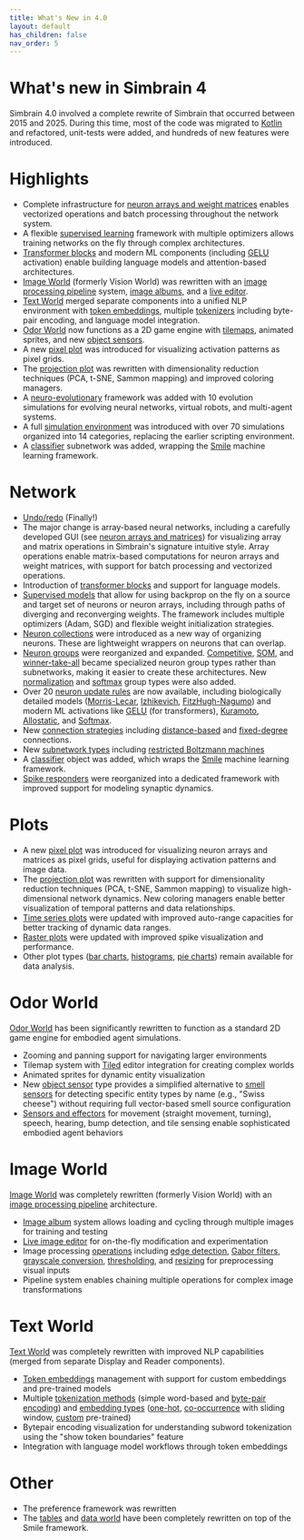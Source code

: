 ```yaml
---
title: What's New in 4.0
layout: default
has_children: false
nav_order: 5
---
```


# What's new in Simbrain 4

Simbrain 4.0 involved a complete rewrite of Simbrain that occurred between 2015 and 2025. During this time, most of the code was migrated to [Kotlin](https://kotlinlang.org/) and refactored, unit-tests were added, and hundreds of new features were introduced.

# Highlights

* Complete infrastructure for [neuron arrays and weight matrices](network/arraysMatrices) enables vectorized operations and batch processing throughout the network system.
* A flexible [supervised learning](network/learning/supervisedModels) framework with multiple optimizers allows training networks on the fly through complex architectures.
* [Transformer blocks](network/arraysMatrices#transformer-block) and modern ML components (including [GELU](network/neurons/gelu) activation) enable building language models and attention-based architectures.
* [Image World](worlds/imageworld) (formerly Vision World) was rewritten with an [image processing pipeline](worlds/imageworld#pipelines-and-couplings) system, [image albums](worlds/imageworld#image-albums), and a [live editor](worlds/imageworld#drawing-and-editing-tools).
* [Text World](worlds/textworld) merged separate components into a unified NLP environment with [token embeddings](worlds/textworld#token-embeddings), multiple [tokenizers](worlds/textworld#tokenizers) including byte-pair encoding, and language model integration.
* [Odor World](worlds/odorworld) now functions as a 2D game engine with [tilemaps](worlds/odorworld#tile-map), animated sprites, and new [object sensors](worlds/odorworld#object-sensor).
* A new [pixel plot](plots/pixelPlot) was introduced for visualizing activation patterns as pixel grids.
* The [projection plot](plots/projectionPlot) was rewritten with dimensionality reduction techniques (PCA, t-SNE, Sammon mapping) and improved coloring managers.
* A [neuro-evolutionary](network/learning/evolution) framework was added with 10 evolution simulations for evolving neural networks, virtual robots, and multi-agent systems.
* A full [simulation environment](simulations/) was introduced with over 70 simulations organized into 14 categories, replacing the earlier scripting environment.
* A [classifier](network/subnetworks/classifier) subnetwork was added, wrapping the [Smile](https://haifengl.github.io/) machine learning framework.


# Network

* [Undo/redo](network/buildingBasics#undoredo-capabilities) (Finally!)
* The major change is array-based neural networks, including a carefully developed GUI (see [neuron arrays and matrices](network/arraysMatrices)) for visualizing array and matrix operations in Simbrain's signature intuitive style. Array operations enable matrix-based computations for neuron arrays and weight matrices, with support for batch processing and vectorized operations.
* Introduction of [transformer blocks](network/arraysMatrices#transformer-block) and support for language models.
* [Supervised models](network/learning/supervisedModels) that allow for using backprop on the fly on a source and target set of neurons or neuron arrays, including through paths of diverging and reconverging weights. The framework includes multiple optimizers (Adam, SGD) and flexible weight initialization strategies.
* [Neuron collections](network/neurongroups#neuron-collection) were introduced as a new way of organizing neurons. These are lightweight wrappers on neurons that can overlap.
* [Neuron groups](network/neurongroups) were reorganized and expanded. [Competitive](network/neurongroups/competitive), [SOM](network/neurongroups/selfOrganizingMap), and [winner-take-all](network/neurongroups/wta) became specialized neuron group types rather than subnetworks, making it easier to create these architectures. New [normalization](network/neurongroups/normalization) and [softmax](network/neurongroups/softmax) group types were also added.
* Over 20 [neuron update rules](network/neurons) are now available, including biologically detailed models ([Morris-Lecar](network/neurons/morrisLecar), [Izhikevich](network/neurons/izhikevich), [FitzHugh-Nagumo](network/neurons/fitzhughNagumo)) and modern ML activations like [GELU](network/neurons/gelu) (for transformers), [Kuramoto](network/neurons/kuramoto), [Allostatic](network/neurons/allostatic), and [Softmax](network/neurons/softmax).
* New [connection strategies](network/connections) including [distance-based](network/connections/distanceBased) and [fixed-degree](network/connections/fixedDegree) connections.
* New [subnetwork types](network/subnetworks) including [restricted Boltzmann machines](network/subnetworks/restrictedBoltzmannMachine)
* A [classifier](network/subnetworks/classifier) object was added, which wraps the [Smile](https://haifengl.github.io/classification.html) machine learning framework. 
* [Spike responders](network/spikeresponders) were reorganized into a dedicated framework with improved support for modeling synaptic dynamics.

# Plots

* A new [pixel plot](plots/pixelPlot) was introduced for visualizing neuron arrays and matrices as pixel grids, useful for displaying activation patterns and image data.
* The [projection plot](plots/projectionPlot) was rewritten with support for dimensionality reduction techniques (PCA, t-SNE, Sammon mapping) to visualize high-dimensional network dynamics. New coloring managers enable better visualization of temporal patterns and data relationships.
* [Time series plots](plots/timeSeries) were updated with improved auto-range capacities for better tracking of dynamic data ranges.
* [Raster plots](plots/rasterPlot) were updated with improved spike visualization and performance.
* Other plot types ([bar charts](plots/barChart), [histograms](plots/histogram), [pie charts](plots/pieChart)) remain available for data analysis.
    
# Odor World

[Odor World](worlds/odorworld) has been significantly rewritten to function as a standard 2D game engine for embodied agent simulations.

* Zooming and panning support for navigating larger environments
* Tilemap system with [Tiled](https://www.mapeditor.org/) editor integration for creating complex worlds
* Animated sprites for dynamic entity visualization
* New [object sensor](worlds/odorworld#object-sensor) type provides a simplified alternative to [smell sensors](worlds/odorworld#smell-sensor) for detecting specific entity types by name (e.g., "Swiss cheese") without requiring full vector-based smell source configuration
* [Sensors and effectors](worlds/odorworld#sensors-and-effectors) for movement (straight movement, turning), speech, hearing, bump detection, and tile sensing enable sophisticated embodied agent behaviors

# Image World

[Image World](worlds/imageworld) was completely rewritten (formerly Vision World) with an [image processing pipeline](worlds/imageworld#pipelines-and-couplings) architecture.

* [Image album](worlds/imageworld#image-albums) system allows loading and cycling through multiple images for training and testing
* [Live image editor](worlds/imageworld#drawing-and-editing-tools) for on-the-fly modification and experimentation
* Image processing [operations](worlds/imageworld#available-operations) including [edge detection](worlds/imageworld#edge-detection), [Gabor filters](worlds/imageworld#gabor-filter), [grayscale conversion](worlds/imageworld#grayscale), [thresholding](worlds/imageworld#threshold), and [resizing](worlds/imageworld#resize) for preprocessing visual inputs
* Pipeline system enables chaining multiple operations for complex image transformations

# Text World

[Text World](worlds/textworld) was completely rewritten with improved NLP capabilities (merged from separate Display and Reader components).

* [Token embeddings](worlds/textworld#token-embeddings) management with support for custom embeddings and pre-trained models
* Multiple [tokenization methods](worlds/textworld#tokenizers) (simple word-based and [byte-pair encoding](worlds/textworld#tokenizers)) and [embedding types](worlds/textworld#embedding-types) ([one-hot](worlds/textworld#one-hot-encoding), [co-occurrence](worlds/textworld#co-occurrence) with sliding window, [custom](worlds/textworld#custom) pre-trained)
* Bytepair encoding visualization for understanding subword tokenization using the "show token boundaries" feature
* Integration with language model workflows through token embeddings

# Other

* The preference framework was rewritten
* The [tables](utilities/tables) and [data world](worlds/dataworld) have been completely rewritten on top of the Smile framework.
